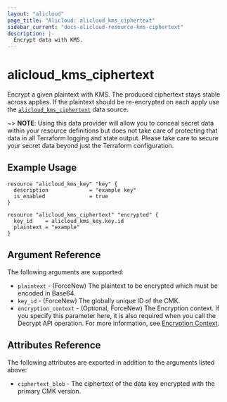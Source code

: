 ```yaml
---
layout: "alicloud"
page_title: "Alicloud: alicloud_kms_ciphertext"
sidebar_current: "docs-alicloud-resource-kms-ciphertext"
description: |-
  Encrypt data with KMS.
---
```


# alicloud\_kms\_ciphertext

Encrypt a given plaintext with KMS. The produced ciphertext stays stable across applies. If the plaintext should be re-encrypted on each apply use the [`alicloud_kms_ciphertext`](/docs/providers/alicloud/d/kms_ciphertext.html) data source.

~> **NOTE**: Using this data provider will allow you to conceal secret data within your resource definitions but does not take care of protecting that data in all Terraform logging and state output. Please take care to secure your secret data beyond just the Terraform configuration.

## Example Usage

```
resource "alicloud_kms_key" "key" {
  description             = "example key"
  is_enabled              = true
}

resource "alicloud_kms_ciphertext" "encrypted" {
  key_id    = alicloud_kms_key.key.id
  plaintext = "example"
}
```

## Argument Reference

The following arguments are supported:

* `plaintext` - (ForceNew) The plaintext to be encrypted which must be encoded in Base64.
* `key_id` - (ForceNew) The globally unique ID of the CMK.
* `encryption_context` -
  (Optional, ForceNew) The Encryption context. If you specify this parameter here, it is also required when you call the Decrypt API operation. For more information, see [Encryption Context](https://www.alibabacloud.com/help/doc-detail/42975.htm?spm=a2c63.p38356.b99.14.47562193BvC7Hu).


## Attributes Reference

The following attributes are exported in addition to the arguments listed above:

* `ciphertext_blob` - The ciphertext of the data key encrypted with the primary CMK version.
